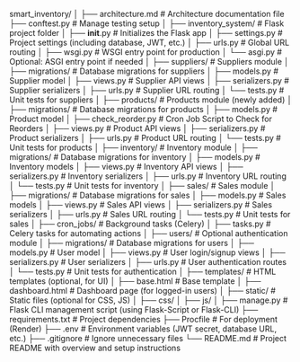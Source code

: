 smart_inventory/
│
├── architecture.md              # Architecture documentation file
├── conftest.py                  # Manage testing setup
│
├── inventory_system/            # Flask project folder
│   ├── __init__.py              # Initializes the Flask app
│   ├── settings.py              # Project settings (including database, JWT, etc.)
│   ├── urls.py                  # Global URL routing
│   ├── wsgi.py                  # WSGI entry point for production
│   └── asgi.py                  # Optional: ASGI entry point if needed
│
├── suppliers/                   # Suppliers module
│   ├── migrations/              # Database migrations for suppliers
│   ├── models.py                # Supplier model
│   ├── views.py                 # Supplier API views
│   ├── serializers.py           # Supplier serializers 
│   ├── urls.py                  # Supplier URL routing
│   └── tests.py                 # Unit tests for suppliers
│
├── products/                    # Products module (newly added)
│   ├── migrations/              # Database migrations for products
│   ├── models.py                # Product model
│   ├── check_reorder.py         # Cron Job Script to Check for Reorders
│   ├── views.py                 # Product API views
│   ├── serializers.py           # Product serializers
│   ├── urls.py                  # Product URL routing
│   └── tests.py                 # Unit tests for products
│
├── inventory/                   # Inventory module
│   ├── migrations/              # Database migrations for inventory
│   ├── models.py                # Inventory models
│   ├── views.py                 # Inventory API views
│   ├── serializers.py           # Inventory serializers
│   ├── urls.py                  # Inventory URL routing
│   └── tests.py                 # Unit tests for inventory
│
├── sales/                       # Sales module
│   ├── migrations/              # Database migrations for sales
│   ├── models.py                # Sales models
│   ├── views.py                 # Sales API views
│   ├── serializers.py           # Sales serializers
│   ├── urls.py                  # Sales URL routing
│   └── tests.py                 # Unit tests for sales
│
├── cron_jobs/                   # Background tasks (Celery)
│   ├── tasks.py                 # Celery tasks for automating actions
│
├── users/                       # Optional authentication module
│   ├── migrations/              # Database migrations for users
│   ├── models.py                # User model
│   ├── views.py                 # User login/signup views
│   ├── serializers.py           # User serializers
│   ├── urls.py                  # User authentication routes
│   └── tests.py                 # Unit tests for authentication
│
├── templates/                   # HTML templates (optional, for UI)
│   ├── base.html                # Base template
│   ├── dashboard.html           # Dashboard page (for logged-in users)
│
├── static/                      # Static files (optional for CSS, JS)
│   ├── css/
│   ├── js/
│
├── manage.py                    # Flask CLI management script (using Flask-Script or Flask-CLI)
├── requirements.txt             # Project dependencies
├── Procfile                     # For deployment (Render)
├── .env                         # Environment variables (JWT secret, database URL, etc.)
├── .gitignore                   # Ignore unnecessary files
└── README.md                    # Project README with overview and setup instructions
